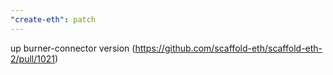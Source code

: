 ```yaml
---
"create-eth": patch
---
```


up burner-connector version (https://github.com/scaffold-eth/scaffold-eth-2/pull/1021)
